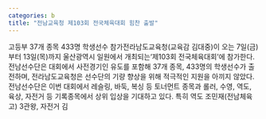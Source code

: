 ```yaml
---
categories: b
title: "전남교육청 제103회 전국체육대회 힘찬 출발"
---
```

고등부 37개 종목 433명 학생선수 참가전라남도교육청(교육감 김대중)이 오는 7일(금)부터 13일(목)까지 울산광역시 일원에서 개최되는‘제103회 전국체육대회’에 참가한다.전남선수단은 대회에서 사전경기인 유도를 포함해 37개 종목, 433명의 학생선수가 출전하며, 전라남도교육청은 선수단의 기량 향상을 위해 적극적인 지원을 아끼지 않았다.전남선수단은 이번 대회에서 레슬링, 바둑, 복싱 등 토너먼트 종목과 롤러, 수영, 역도, 육상, 자전거 등 기록종목에서 상위 입상을 기대하고 있다. 특히 역도 조민재(전남체육고) 3관왕, 자전거 김